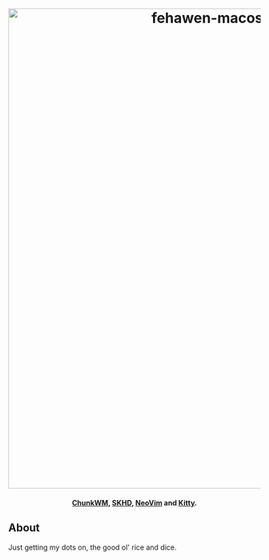 <h1 align="center">
	<a href="https://github.com/fehawen/dotfiles">
		<img alt="fehawen-macos-rice-dotfiles" src="https://user-images.githubusercontent.com/36552788/54964488-fced8e80-4f6c-11e9-85f3-012aef03a2d8.png" width="960">
	</a>
	<br>
</h1>

<h4 align="center">
<a href="https://github.com/koekeishiya/chunkwm" target="_blank">ChunkWM</a>, <a href="https://github.com/koekeishiya/skhd" target="_blank">SKHD</a>, <a href="https://github.com/neovim/neovim" target="_blank">NeoVim</a> and <a href="https://sw.kovidgoyal.net/kitty/" target="_blank">Kitty</a>.
</h4>

## About

Just getting my dots on, the good ol' rice and dice.
